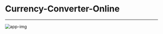 <h1>Currency-Converter-Online</h1>
<hr>


![app-img](https://github.com/vishalkumar12323/currency-converter-react-app/assets/137691442/ad46dcd4-425b-410c-850c-02c93272e62c)
